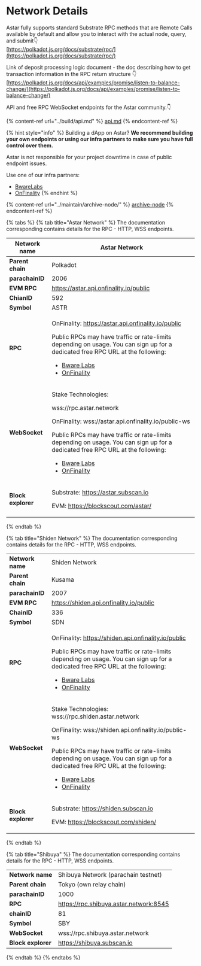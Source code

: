 # Network Details



Astar fully supports standard Substrate RPC methods that are Remote Calls available by default and allow you to interact with the actual node, query, and submit👇\
[https://polkadot.js.org/docs/substrate/rpc/](https://polkadot.js.org/docs/substrate/rpc/)

Link of deposit processing logic document - the doc describing how to get transaction information in the RPC return structure 👇\
[https://polkadot.js.org/docs/api/examples/promise/listen-to-balance-change/](https://polkadot.js.org/docs/api/examples/promise/listen-to-balance-change/)

API and free RPC WebSocket endpoints for the Astar community.👇

{% content-ref url="../build/api.md" %}
[api.md](../build/api.md)
{% endcontent-ref %}

{% hint style="info" %}
Building a dApp on Astar? **We recommend building your own endpoints or using our infra partners to make sure you have full control over them.**

Astar is not responsible for your project downtime in case of public endpoint issues.



Use one of our infra partners:

* [BwareLabs](https://app.bwarelabs.com)
* [OnFinality](https://www.onfinality.io)
{% endhint %}

{% content-ref url="../maintain/archive-node/" %}
[archive-node](../maintain/archive-node/)
{% endcontent-ref %}

{% tabs %}
{% tab title="Astar Network" %}
The documentation corresponding contains details for the RPC - HTTP, WSS endpoints.&#x20;

| **Network name**   | Astar Network                                                                                                                                                                                                                                                                                                                                                                              |
| ------------------ | ------------------------------------------------------------------------------------------------------------------------------------------------------------------------------------------------------------------------------------------------------------------------------------------------------------------------------------------------------------------------------------------ |
| **Parent chain**   | Polkadot                                                                                                                                                                                                                                                                                                                                                                                   |
| **parachainID**    | 2006                                                                                                                                                                                                                                                                                                                                                                                       |
| **EVM RPC**        | https://astar.api.onfinality.io/public                                                                                                                                                                                                                                                                                                                                                     |
| **ChianID**        | 592                                                                                                                                                                                                                                                                                                                                                                                        |
| **Symbol**         | ASTR                                                                                                                                                                                                                                                                                                                                                                                       |
| **RPC**            | <p>OnFinality: https://astar.api.onfinality.io/public</p><p></p><p>Public RPCs may have traffic or rate-limits depending on usage. You can sign up for a dedicated free RPC URL at the following:</p><ul><li><a href="https://app.bwarelabs.com">Bware Labs</a></li><li><a href="https://onfinality.io">OnFinality</a></li></ul>                                                           |
| **WebSocket**      | <p>Stake Technologies: </p><p>wss://rpc.astar.network</p><p>OnFinality: wss://astar.api.onfinality.io/public-ws</p><p></p><p>Public RPCs may have traffic or rate-limits depending on usage. You can sign up for a dedicated free RPC URL at the following:</p><ul><li><a href="https://app.bwarelabs.com">Bware Labs</a></li><li><a href="https://onfinality.io">OnFinality</a></li></ul> |
| **Block explorer** | <p>Substrate: <a href="https://astar.subscan.io">https://astar.subscan.io</a></p><p>EVM: <a href="https://blockscout.com/astar/">https://blockscout.com/astar/</a></p>                                                                                                                                                                                                                     |
{% endtab %}

{% tab title="Shiden Network" %}
The documentation corresponding contains details for the RPC - HTTP, WSS endpoints.&#x20;

|                    |                                                                                                                                                                                                                                                                                                                                                                                             |
| ------------------ | ------------------------------------------------------------------------------------------------------------------------------------------------------------------------------------------------------------------------------------------------------------------------------------------------------------------------------------------------------------------------------------------- |
| **Network name**   | Shiden Network                                                                                                                                                                                                                                                                                                                                                                              |
| **Parent chain**   | Kusama                                                                                                                                                                                                                                                                                                                                                                                      |
| **parachainID**    | 2007                                                                                                                                                                                                                                                                                                                                                                                        |
| **EVM RPC**        | https://shiden.api.onfinality.io/public                                                                                                                                                                                                                                                                                                                                                     |
| **ChainID**        | 336                                                                                                                                                                                                                                                                                                                                                                                         |
| **Symbol**         | SDN                                                                                                                                                                                                                                                                                                                                                                                         |
| **RPC**            | <p>OnFinality: https://shiden.api.onfinality.io/public</p><p></p><p>Public RPCs may have traffic or rate-limits depending on usage. You can sign up for a dedicated free RPC URL at the following:</p><ul><li><a href="https://app.bwarelabs.com">Bware Labs</a></li><li><a href="https://onfinality.io">OnFinality</a></li></ul>                                                           |
| **WebSocket**      | <p>Stake Technologies: wss://rpc.shiden.astar.network</p><p>OnFinality: wss://shiden.api.onfinality.io/public-ws</p><p></p><p>Public RPCs may have traffic or rate-limits depending on usage. You can sign up for a dedicated free RPC URL at the following:</p><ul><li><a href="https://app.bwarelabs.com">Bware Labs</a></li><li><a href="https://onfinality.io">OnFinality</a></li></ul> |
| **Block explorer** | <p>Substrate: <a href="https://shiden.subscan.io">https://shiden.subscan.io</a></p><p>EVM: <a href="https://blockscout.com/shiden/">https://blockscout.com/shiden/</a></p>                                                                                                                                                                                                                  |
{% endtab %}

{% tab title="Shibuya" %}
The documentation corresponding contains details for the RPC - HTTP, WSS endpoints.&#x20;

|                    |                                        |
| ------------------ | -------------------------------------- |
| **Network name**   | Shibuya Network (parachain testnet)    |
| **Parent chain**   | Tokyo (own relay chain)                |
| **parachainID**    | 1000                                   |
| **RPC**            | https://rpc.shibuya.astar.network:8545 |
| **chainID**        | 81                                     |
| **Symbol**         | SBY                                    |
| **WebSocket**      | wss://rpc.shibuya.astar.network        |
| **Block explorer** | https://shibuya.subscan.io             |
{% endtab %}
{% endtabs %}





